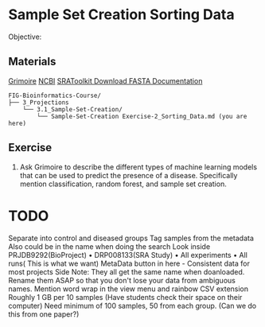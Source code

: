 # Sample Set Creation Sorting Data 

Objective: 


## Materials
[Grimoire](https://chat.openai.com/g/g-n7Rs0IK86-grimoire)
[NCBI](https://www.ncbi.nlm.nih.gov/)
[SRAToolkit Download FASTA Documentation](https://www.ncbi.nlm.nih.gov/books/NBK242621/)

```
FIG-Bioinformatics-Course/
├── 3_Projections
    └── 3.1_Sample-Set-Creation/
        └── Sample-Set-Creation Exercise-2_Sorting_Data.md (you are here)
```

## Exercise

1. Ask Grimoire to describe the different types of machine learning models that can be used to predict the presence of a disease. Specifically mention classification, random forest, and sample set creation.

# TODO
Separate into control and diseased groups
    Tag samples from the metadata 
    Also could be in the name when doing the search
    Look inside PRJDB9292(BioProject) • DRP008133(SRA Study) • All experiments • All runs( This is what we want)
        MetaData button in here - Consistent data for most projects
        Side Note: They all get the same name when doanloaded. Rename them ASAP so that you don't lose your data from ambiguous names.
        Mention word wrap in the view menu and rainbow CSV extension 
Roughly 1 GB per 10 samples (Have students check their space on their computer)
Need minimum of 100 samples, 50 from each group. (Can we do this from one paper?)
